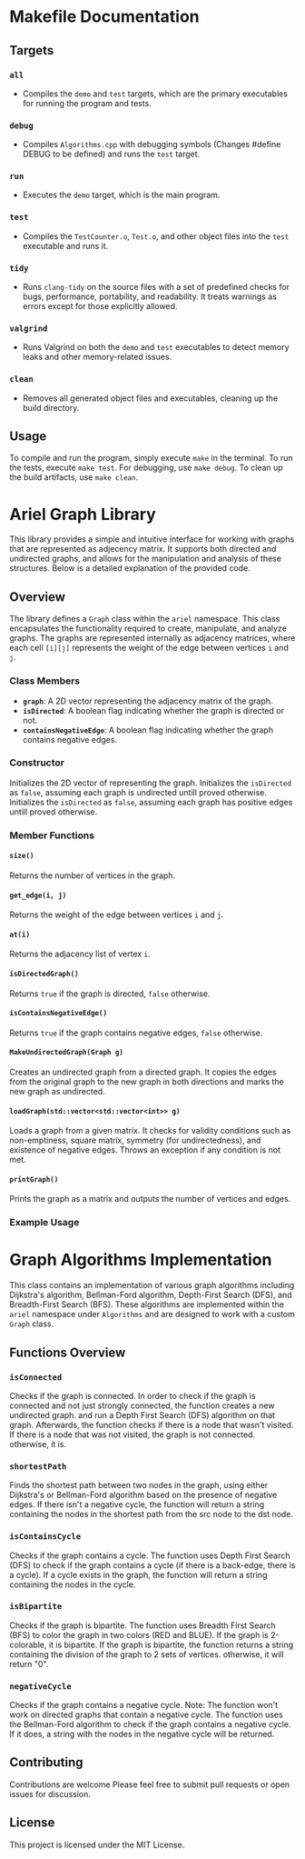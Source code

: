 # Makefile Documentation

## Targets

### `all`

- Compiles the `demo` and `test` targets, which are the primary executables for running the program and tests.

### `debug`

- Compiles `Algorithms.cpp` with debugging symbols (Changes #define DEBUG to be defined) and runs the `test` target.

### `run`

- Executes the `demo` target, which is the main program.

### `test`

- Compiles the `TestCounter.o`, `Test.o`, and other object files into the `test` executable and runs it.

### `tidy`

- Runs `clang-tidy` on the source files with a set of predefined checks for bugs, performance, portability, and readability. It treats warnings as errors except for those explicitly allowed.

### `valgrind`

- Runs Valgrind on both the `demo` and `test` executables to detect memory leaks and other memory-related issues.

### `clean`

- Removes all generated object files and executables, cleaning up the build directory.

## Usage

To compile and run the program, simply execute `make` in the terminal. To run the tests, execute `make test`. For debugging, use `make debug`. To clean up the build artifacts, use `make clean`.


# Ariel Graph Library

This library provides a simple and intuitive interface for working with graphs that are represented as adjecency matrix. It supports both directed and undirected graphs, and allows for the manipulation and analysis of these structures. Below is a detailed explanation of the provided code.

## Overview

The library defines a `Graph` class within the `ariel` namespace. This class encapsulates the functionality required to create, manipulate, and analyze graphs. The graphs are represented internally as adjacency matrices, where each cell `[i][j]` represents the weight of the edge between vertices `i` and `j`.

### Class Members

- **`graph`**: A 2D vector representing the adjacency matrix of the graph.
- **`isDirected`**: A boolean flag indicating whether the graph is directed or not.
- **`containsNegativeEdge`**: A boolean flag indicating whether the graph contains negative edges.

### Constructor

Initializes the 2D vector of representing the graph.
Initializes the `isDirected` as `false`, assuming each graph is undirected untill proved otherwise.
Initializes the `isDirected` as `false`, assuming each graph has positive edges untill proved otherwise.



### Member Functions

#### `size()`
Returns the number of vertices in the graph.

#### `get_edge(i, j)`
Returns the weight of the edge between vertices `i` and `j`.

#### `at(i)`
Returns the adjacency list of vertex `i`.

#### `isDirectedGraph()`
Returns `true` if the graph is directed, `false` otherwise.

#### `isContainsNegativeEdge()`
Returns `true` if the graph contains negative edges, `false` otherwise.

#### `MakeUndirectedGraph(Graph g)`
Creates an undirected graph from a directed graph. It copies the edges from the original graph to the new graph in both directions and marks the new graph as undirected.

#### `loadGraph(std::vector<std::vector<int>> g)`
Loads a graph from a given matrix. It checks for validity conditions such as non-emptiness, square matrix, symmetry (for undirectedness), and existence of negative edges. Throws an exception if any condition is not met.

#### `printGraph()`
Prints the graph as a matrix and outputs the number of vertices and edges.

### Example Usage


# Graph Algorithms Implementation

This class contains an implementation of various graph algorithms including Dijkstra's algorithm, Bellman-Ford algorithm, Depth-First Search (DFS), and Breadth-First Search (BFS). These algorithms are implemented within the `ariel` namespace under `Algorithms` and are designed to work with a custom `Graph` class.


## Functions Overview

### `isConnected`
Checks if the graph is connected.
In order to check if the graph is connected and not just strongly connected, the function creates a new undirected graph. and run a Depth First Search (DFS) algorithm on that graph.
Afterwards, the function checks if there is a node that wasn't visited.
If there is a node that was not visited, the graph is not connected. otherwise, it is.

### `shortestPath`
Finds the shortest path between two nodes in the graph, using either Dijkstra's or Bellman-Ford algorithm based on the presence of negative edges.
If there isn't a negative cycle, the function will return a string containing the nodes in the shortest path from the src node to the dst node.

### `isContainsCycle`
Checks if the graph contains a cycle.
The function uses Depth First Search (DFS) to check if the graph contains a cycle (if there is a back-edge, there is a cycle).
If a cycle exists in the graph, the function will return a string containing the nodes in the cycle.


### `isBipartite`
Checks if the graph is bipartite.
The function uses Breadth First Search (BFS) to color the graph in two colors (RED and BLUE).
If the graph is 2-colorable, it is bipartite.
If the graph is bipartite, the function returns a string containing the division of the graph to 2 sets of vertices.
otherwise, it will return "0".

### `negativeCycle`
Checks if the graph contains a negative cycle.
Note: The function won't work on directed graphs that contain a negative cycle.
The function uses the Bellman-Ford algorithm to check if the graph contains a negative cycle.
If it does, a string with the nodes in the negative cycle will be returned.

## Contributing

Contributions are welcome Please feel free to submit pull requests or open issues for discussion.

## License

This project is licensed under the MIT License.

